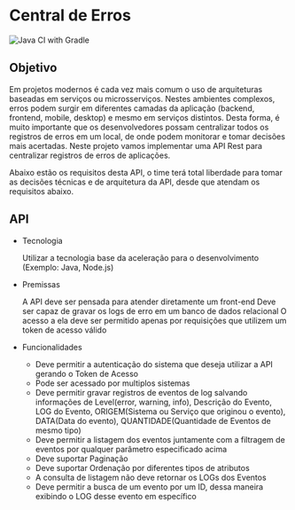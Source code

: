 # Central de Erros

![Java CI with Gradle](https://github.com/acelera-codenation/erros-center/workflows/Java%20CI%20with%20Gradle/badge.svg)

## Objetivo

Em projetos modernos é cada vez mais comum o uso de arquiteturas baseadas em serviços ou microsserviços. Nestes ambientes complexos, erros podem surgir em diferentes camadas da aplicação (backend, frontend, mobile, desktop) e mesmo em serviços distintos. Desta forma, é muito importante que os desenvolvedores possam centralizar todos os registros de erros em um local, de onde podem monitorar e tomar decisões mais acertadas. Neste projeto vamos implementar uma API Rest para centralizar registros de erros de aplicações.

Abaixo estão os requisitos desta API, o time terá total liberdade para tomar as decisões técnicas e de arquitetura da API, desde que atendam os requisitos abaixo.

## API

- Tecnologia
    
    Utilizar a tecnologia base da aceleração para o desenvolvimento (Exemplo: Java, Node.js)
- Premissas
    
    A API deve ser pensada para atender diretamente um front-end
    Deve ser capaz de gravar os logs de erro em um banco de dados relacional
    O acesso a ela deve ser permitido apenas por requisições que utilizem um token de acesso válido

- Funcionalidades
    
    - Deve permitir a autenticação do sistema que deseja utilizar a API gerando o Token de Acesso
    - Pode ser acessado por multiplos sistemas
    - Deve permitir gravar registros de eventos de log salvando informações de Level(error, warning, info), Descrição do Evento, LOG do Evento, ORIGEM(Sistema ou Serviço que originou o evento), DATA(Data do evento), QUANTIDADE(Quantidade de Eventos de mesmo tipo)
    - Deve permitir a listagem dos eventos juntamente com a filtragem de eventos por qualquer parâmetro especificado acima
    - Deve suportar Paginação
    - Deve suportar Ordenação por diferentes tipos de atributos
    - A consulta de listagem não deve retornar os LOGs dos Eventos
    - Deve permitir a busca de um evento por um ID, dessa maneira exibindo o LOG desse evento em específico